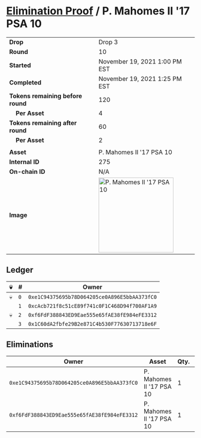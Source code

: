 # [Elimination Proof](./readme.md) / P. Mahomes II &#039;17 PSA 10

|||
|---|---|
| **Drop** | Drop 3 |
| **Round** | 10 |
| **Started** | November 19, 2021 1:00 PM EST |
| **Completed** | November 19, 2021 1:25 PM EST |
| **Tokens remaining before round** | 120 |
| **&nbsp;&nbsp;&nbsp;&nbsp;Per Asset** | 4 |
| **Tokens remaining after round** | 60 |
| **&nbsp;&nbsp;&nbsp;&nbsp;Per Asset** | 2 |
| | |
| **Asset** | P. Mahomes II &#039;17 PSA 10 |
| **Internal ID** | 275 |
| **On-chain ID** | N/A |
| **Image** | <img src="https://tcdn.blokpax.com/94d9199b-dc3c-4597-a538-6caf8d01ad49/f6235d901e87e9d7f6139e23649dd580c0dd651f78fc6921dd967778d796ddeb.jpg" height="200" alt="P. Mahomes II &#039;17 PSA 10" /> |

## Ledger

| 💀 | # | Owner |
| --- | --- | --- |
| 💀 | `0` | `0xe1C94375695b78D064205ce0A896E5bbAA373fC0` |
|  | `1` | `0xcAcb721f8c51cE89f741c0F1C468D94f700AF1A9` |
| 💀 | `2` | `0xf6FdF388843ED9Eae555e65fAE38fE984eFE3312` |
|  | `3` | `0x1C60dA2fbfe29B2e871C4b530F77630713718e6F` |


## Eliminations

| Owner | Asset | Qty. | Transaction |
| --- | --- | --- | --- |
| `0xe1C94375695b78D064205ce0A896E5bbAA373fC0` | P. Mahomes II '17 PSA 10 | 1 | [Polygonscan](https://polygonscan.com/tx/0xab3b276ab97795d8c5d815906820bff67e6a748ad1090736a83d5c3636bba0b8) |
| `0xf6FdF388843ED9Eae555e65fAE38fE984eFE3312` | P. Mahomes II '17 PSA 10 | 1 | [Polygonscan](https://polygonscan.com/tx/0xc51e8fe7f619d5f64137065b2ac0a8f4e5bf1963179c7ca889eb08946d2dc82c) |
